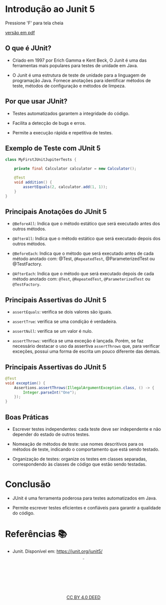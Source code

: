 <!-- .slide:  data-background-opacity="0.3" data-background-image="img/title.jpg"
data-transition="convex"  -->
# Introdução ao Junit 5
<!-- .element: style="margin-bottom:100px; font-size: 50px; color:white; font-family: Marker Felt;" -->

Pressione 'F' para tela cheia
<!-- .element: style="font-size: small; color:white;" -->

[versão em pdf](?print-pdf)
<!-- .element: style="font-size: small;" -->


<!-- .slide: data-background="#185449" data-transition="convex"  -->
## O que é JUnit?
<!-- .element: style="margin-bottom:50px; font-size: 40px; font-family: Marker Felt; color:#F5F5F5" -->

- Criado em 1997 por Erich Gamma e Kent Beck, O Junit é uma das ferramentas mais populares para testes de unidade em Java.
<!-- .element: style="margin-bottom:50px; font-size: 23px; font-family: system-ui; color:#F5F5F5" -->

- O Junit é uma estrutura de teste de unidade para a linguagem de programação Java. Fornece anotações para identificar métodos de teste, métodos de configuração e métodos de limpeza.
<!-- .element: style="margin-bottom:50px; font-size: 23px; font-family: system-ui; color:#F5F5F5" -->


<!-- .slide: data-background="#185449" data-transition="convex"  -->
## Por que usar JUnit?
<!-- .element: style="margin-bottom:50px; font-size: 40px; font-family: Marker Felt; color:#F5F5F5" -->

- Testes automatizados garantem a integridade do código.
<!-- .element: style="margin-bottom:50px; font-size: 23px; font-family: system-ui; color:#F5F5F5" -->
- Facilita a detecção de bugs e erros.
<!-- .element: style="margin-bottom:50px; font-size: 23px; font-family: system-ui; color:#F5F5F5" -->
- Permite a execução rápida e repetitiva de testes.
<!-- .element: style="margin-bottom:50px; font-size: 23px; font-family: system-ui; color:#F5F5F5" -->


<!-- .slide: data-background="white" data-transition="convex"  -->
## Exemplo de Teste com JUnit 5
<!-- .element: style="margin-bottom:50px; font-size: 40px; font-family: Marker Felt; color:black" -->

```java
class MyFirstJUnitJupiterTests {

    private final Calculator calculator = new Calculator();

    @Test
    void addition() {
        assertEquals(2, calculator.add(1, 1));
    }
}
```
<!-- .element: style="margin-bottom:50px; font-size: 20px; color:black" -->


<!-- .slide: data-background="#185449" data-transition="convex"  -->
## Principais Anotações do JUnit 5
<!-- .element: style="margin-bottom:50px; font-size: 40px; font-family: Marker Felt; color:#F5F5F5" -->

- `@BeforeAll`: Indica que o método estático que será executado antes dos outros métodos.
<!-- .element: style="margin-bottom:50px; font-size: 23px; font-family: system-ui; color:#F5F5F5" -->

- `@AfterAll`: Indica que o método estático que será executado depois dos outros métodos.
<!-- .element: style="margin-bottom:50px; font-size: 23px; font-family: system-ui; color:#F5F5F5" -->

- `@BeforeEach`: Indica que o método que será executado antes de cada método anotado com: @Test,  `@RepeatedTest`, @ParameterizedTest ou @TestFactory.
<!-- .element: style="margin-bottom:50px; font-size: 23px; font-family: system-ui; color:#F5F5F5" -->

- `@AfterEach`: Indica que o método que será executado depois de cada método anotado com: `@Test`, `@RepeatedTest`, `@ParameterizedTest` ou `@TestFactory`.
<!-- .element: style="margin-bottom:50px; font-size: 23px; font-family: system-ui; color:#F5F5F5" -->


<!-- .slide: data-background="#185449" data-transition="convex"  -->
## Principais Assertivas do JUnit 5
<!-- .element: style="margin-bottom:50px; font-size: 40px; font-family: Marker Felt; color:#F5F5F5" -->

- `assertEquals`: verifica se dois valores são iguais.
<!-- .element: style="margin-bottom:50px; font-size: 23px; font-family: system-ui; color:#F5F5F5" -->

- `assertTrue`: verifica se uma condição é verdadeira.
<!-- .element: style="margin-bottom:50px; font-size: 23px; font-family: system-ui; color:#F5F5F5" -->

- `assertNull`: verifica se um valor é nulo.
<!-- .element: style="margin-bottom:50px; font-size: 23px; font-family: system-ui; color:#F5F5F5" -->

- `assertThrows`: verifica se uma exceção é lançada. Porém, se faz necessário
destacar o uso da assertiva `assertThrows` que, para verificar exceções, possui
uma forma de escrita um pouco diferente das demais.
<!-- .element: style="margin-bottom:50px; font-size: 23px; font-family: system-ui; color:#F5F5F5" -->


<!-- .slide: data-background="white" data-transition="convex"  -->
## Principais Assertivas do JUnit 5
<!-- .element: style="margin-bottom:50px; font-size: 40px; font-family: Marker Felt; color:black" -->

```java
@Test
void exception() {
    Assertions.assertThrows(IllegalArgumentException.class, () -> {
        Integer.parseInt("One");
    });
}
```
<!-- .element: style="margin-bottom:50px; font-size: 20px; color:black" -->


<!-- .slide: data-background="#185449" data-transition="convex"  -->
## Boas Práticas
<!-- .element: style="margin-bottom:50px; font-size: 40px; font-family: Marker Felt; color:#F5F5F5" -->

- Escrever testes independentes: cada teste deve ser independente e não depender do estado de outros testes.
<!-- .element: style="margin-bottom:50px; font-size: 23px; font-family: system-ui; color:#F5F5F5" -->

- Nomeação de métodos de teste: use nomes descritivos para os métodos de teste, indicando o comportamento que está sendo testado.
<!-- .element: style="margin-bottom:50px; font-size: 23px; font-family: system-ui; color:#F5F5F5" -->

- Organização de testes: organize os testes em classes separadas, correspondendo às classes de código que estão sendo testadas.
<!-- .element: style="margin-bottom:50px; font-size: 23px; font-family: system-ui; color:#F5F5F5" -->


<!-- .slide: data-background="#185449" data-transition="convex"  -->
# Conclusão
<!-- .element: style="margin-bottom:50px; font-size: 40px; font-family: Marker Felt; color:#F5F5F5" -->

- JUnit é uma ferramenta poderosa para testes automatizados em Java.
<!-- .element: style="margin-bottom:50px; font-size: 23px; font-family: system-ui; color:#F5F5F5" -->

- Permite escrever testes eficientes e confiáveis para garantir a qualidade do código.
<!-- .element: style="margin-bottom:50px; font-size: 23px; font-family: system-ui; color:#F5F5F5" -->


<!-- .slide: data-background="#185449" data-transition="convex"  -->
# Referências 📚
<!-- .element: style="margin-bottom:50px; font-size: 40px; font-family: Marker Felt; color:#F5F5F5" -->

* Junit. Disponível em: https://junit.org/junit5/
<!-- .element: style="margin-bottom:50px; font-size: 23px; font-family: system-ui; color:#F5F5F5" -->

<center>
<a href="https://rpmhub.dev" target="blanck"><img src="../../imgs/logo.png" alt="Rodrigo Prestes Machado" width="3%" height="3%" border=0 style="border:0; text-decoration:none; outline:none"></a><br/>
<a rel="license" href="http://creativecommons.org/licenses/by/4.0/">CC BY 4.0 DEED</a>
</center>
  <!-- .element: style="margin-top:150px; font-size: 15px; font-family: Bradley Hand" -->